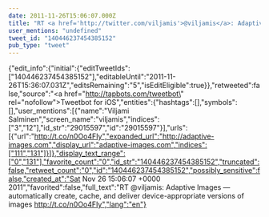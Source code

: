 ```yaml
---
date: 2011-11-26T15:06:07.000Z
title: "RT <a href='http://twitter.com/viljamis'>@viljamis</a>: Adaptive Images — automatically create, cache, and deliver device-appropriate versions of images http://t.co/n0Oo4FIy″"
user_mentions: "undefined"
tweet_id: "140446237454385152"
pub_type: "tweet"
---
```

{"edit_info":{"initial":{"editTweetIds":["140446237454385152"],"editableUntil":"2011-11-26T15:36:07.031Z","editsRemaining":"5","isEditEligible":true}},"retweeted":false,"source":"<a href=\"http://tapbots.com/tweetbot\" rel=\"nofollow\">Tweetbot for iOS</a>","entities":{"hashtags":[],"symbols":[],"user_mentions":[{"name":"Viljami Salminen","screen_name":"viljamis","indices":["3","12"],"id_str":"29015597","id":"29015597"}],"urls":[{"url":"http://t.co/n0Oo4FIy","expanded_url":"http://adaptive-images.com","display_url":"adaptive-images.com","indices":["111","131"]}]},"display_text_range":["0","131"],"favorite_count":"0","id_str":"140446237454385152","truncated":false,"retweet_count":"0","id":"140446237454385152","possibly_sensitive":false,"created_at":"Sat Nov 26 15:06:07 +0000 2011","favorited":false,"full_text":"RT @viljamis: Adaptive Images — automatically create, cache, and deliver device-appropriate versions of images http://t.co/n0Oo4FIy","lang":"en"}
